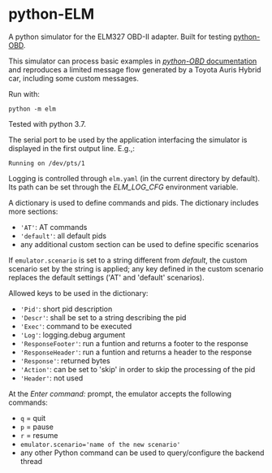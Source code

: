 python-ELM
==========

A python simulator for the ELM327 OBD-II adapter. Built for testing [python-OBD](https://github.com/brendanwhitfield/python-OBD).

This simulator can process basic examples in [*python-OBD* documentation](https://python-obd.readthedocs.io/en/latest/) and reproduces a limited message flow
generated by a Toyota Auris Hybrid car, including some custom messages.

Run with:

```shell
python -m elm
```

Tested with python 3.7.

The serial port to be used by the application interfacing the simulator is displayed in the first output line. E.g.,:

    Running on /dev/pts/1

Logging is controlled through `elm.yaml` (in the current directory by default). Its path can be set through the *ELM_LOG_CFG* environment variable.

A dictionary is used to define commands and pids. The dictionary includes more sections:

- `'AT'`: AT commands
- `'default'`: all default pids
- any additional custom section can be used to define specific scenarios

If `emulator.scenario` is set to a string different from *default*, the custom scenario set by the string is applied; any key defined in the custom scenario replaces the default settings ('AT' and 'default' scenarios).

Allowed keys to be used in the dictionary:

- `'Pid'`: short pid description
- `'Descr'`: shall be set to a string describing the pid
- `'Exec'`: command to be executed
- `'Log'`: logging.debug argument
- `'ResponseFooter'`: run a funtion and returns a footer to the response
- `'ResponseHeader'`: run a funtion and returns a header to the response
- `'Response'`: returned bytes 
- `'Action'`: can be set to 'skip' in order to skip the processing of the pid
- `'Header'`: not used

At the *Enter command:* prompt, the emulator accepts the following commands:

- `q` = quit
- `p` = pause
- `r` = resume
- `emulator.scenario='name of the new scenario'`
- any other Python command can be used to query/configure the backend thread

